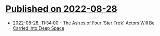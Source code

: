 # [Published on 2022-08-28](index.md)

* [2022-08-28, 11:34:00](https://entertainment.slashdot.org/story/22/08/28/0347202/the-ashes-of-four-star-trek-actors-will-be-carried-into-deep-space?utm_source=rss1.0mainlinkanon&utm_medium=feed) - [The Ashes of Four 'Star Trek' Actors Will Be Carried Into Deep Space](https://entertainment.slashdot.org/story/22/08/28/0347202/the-ashes-of-four-star-trek-actors-will-be-carried-into-deep-space?utm_source=rss1.0mainlinkanon&utm_medium=feed)
